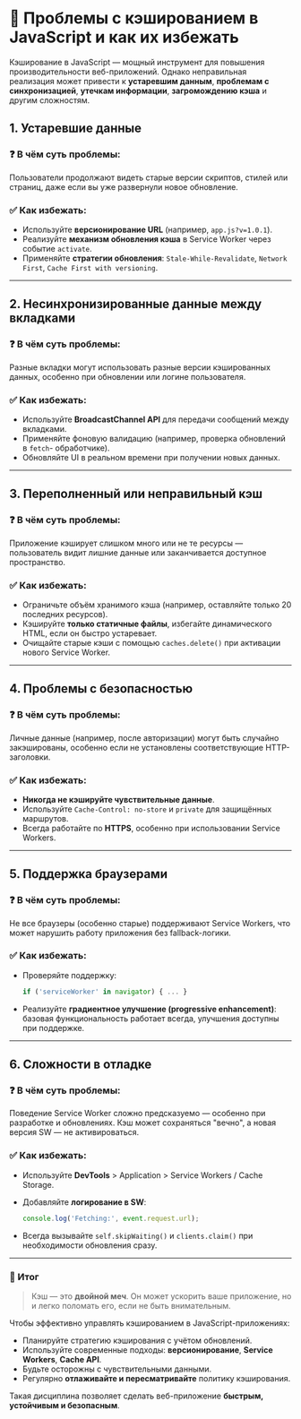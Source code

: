 # 📌 Проблемы с кэшированием в JavaScript и как их избежать

Кэширование в JavaScript — мощный инструмент для повышения производительности веб-приложений. Однако неправильная реализация может привести к **устаревшим данным**, **проблемам с синхронизацией**, **утечкам информации**, **загромождению кэша** и другим сложностям.

## 1. Устаревшие данные

### ❓ В чём суть проблемы:

Пользователи продолжают видеть старые версии скриптов, стилей или страниц, даже если вы уже развернули новое обновление.

### ✅ Как избежать:

* Используйте **версионирование URL** (например, `app.js?v=1.0.1`).
* Реализуйте **механизм обновления кэша** в Service Worker через событие `activate`.
* Применяйте **стратегии обновления**: `Stale-While-Revalidate`, `Network First`, `Cache First with versioning`.

---

## 2. Несинхронизированные данные между вкладками

### ❓ В чём суть проблемы:

Разные вкладки могут использовать разные версии кэшированных данных, особенно при обновлении или логине пользователя.

### ✅ Как избежать:

* Используйте **BroadcastChannel API** для передачи сообщений между вкладками.
* Применяйте фоновую валидацию (например, проверка обновлений в `fetch`- обработчике).
* Обновляйте UI в реальном времени при получении новых данных.

---

## 3. Переполненный или неправильный кэш

### ❓ В чём суть проблемы:

Приложение кэширует слишком много или не те ресурсы — пользователь видит лишние данные или заканчивается доступное пространство.

### ✅ Как избежать:

* Ограничьте объём хранимого кэша (например, оставляйте только 20 последних ресурсов).
* Кэшируйте **только статичные файлы**, избегайте динамического HTML, если он быстро устаревает.
* Очищайте старые кэши с помощью `caches.delete()` при активации нового Service Worker.

---

## 4. Проблемы с безопасностью

### ❓ В чём суть проблемы:

Личные данные (например, после авторизации) могут быть случайно закэшированы, особенно если не установлены соответствующие HTTP-заголовки.

### ✅ Как избежать:

* **Никогда не кэшируйте чувствительные данные**.
* Используйте `Cache-Control: no-store` и `private` для защищённых маршрутов.
* Всегда работайте по **HTTPS**, особенно при использовании Service Workers.

---

## 5. Поддержка браузерами

### ❓ В чём суть проблемы:

Не все браузеры (особенно старые) поддерживают Service Workers, что может нарушить работу приложения без fallback-логики.

### ✅ Как избежать:

* Проверяйте поддержку:

  ```javascript
  if ('serviceWorker' in navigator) { ... }
  ```
* Реализуйте **градиентное улучшение (progressive enhancement)**: базовая функциональность работает всегда, улучшения доступны при поддержке.

---

## 6. Сложности в отладке

### ❓ В чём суть проблемы:

Поведение Service Worker сложно предсказуемо — особенно при разработке и обновлениях. Кэш может сохраняться "вечно", а новая версия SW — не активироваться.

### ✅ Как избежать:

* Используйте **DevTools** > Application > Service Workers / Cache Storage.
* Добавляйте **логирование в SW**:

  ```javascript
  console.log('Fetching:', event.request.url);
  ```
* Всегда вызывайте `self.skipWaiting()` и `clients.claim()` при необходимости обновления сразу.

---

### 🎯 Итог

> Кэш — это **двойной меч**. Он может ускорить ваше приложение, но и легко поломать его, если не быть внимательным.

Чтобы эффективно управлять кэшированием в JavaScript-приложениях:

* Планируйте стратегию кэширования с учётом обновлений.
* Используйте современные подходы: **версионирование**, **Service Workers**, **Cache API**.
* Будьте осторожны с чувствительными данными.
* Регулярно **отлаживайте и пересматривайте** политику кэширования.

Такая дисциплина позволяет сделать веб-приложение **быстрым, устойчивым и безопасным**.
